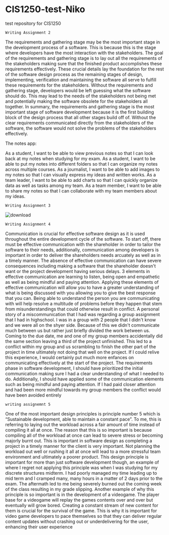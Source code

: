 # CIS1250-test-Niko
test repository for CIS1250

    Writing Assignment 2

The requirements and gathering stage may be the most important stage in the development process of a software. This is because this is the stage where developers have the most interaction with the stakeholders. The goal of the requirements and gathering stage is to lay out all the requirements of the stakeholders making sure that the finished product accomplishes these requirements effectively. These crucial details lay the foundation for the rest of the software design process as the remaining stages of design, implementing, verification and maintaining the software all serve to fulfill these requirements for the stakeholders. Without the requirements and gathering stage, developers would be left guessing what the software should do. This may lead to the needs of the stakeholders not being met and potentially making the software obsolete for the stakeholders all together. In summary, the requirements and gathering stage is the most important stage of software development because it is the first building block of the design process that all other stages build off of. Without the clear requirements communicated directly from the stakeholders of the software, the software would not solve the problems of the stakeholders effectively.

The notes app:

As a student, I want to be able to view previous notes so that I can look back at my notes when studying for my exam.
As a student, I want to be able to put my notes into different folders so that I can organize my notes across multiple courses.
As a journalist, I want to be able to add images to my notes so that I can visually express my ideas and written works.
As a team leader, I want to be able to add charts so that I can quickly organize data as well as tasks among my team.
As a team member, I want to be able to share my notes so that I can collaborate with my team members about my ideas.


    Writing Assignment 3

![download](https://github.com/user-attachments/assets/027bcc3f-ebb1-491e-8d16-1b77829f3f23)


    Writing Assignment 4

Communication is crucial for effective software design as it is used throughout the entire development cycle of the software. To start off, there must be effective communication with the shareholder in order to tailor the software to their needs, additionally, communication among developers is important in order to deliver the shareholders needs arcuately as well as in a timely manner. The absence of effective communication can have severe consequences including making a software that the shareholder doesn't want or the project development having serious delays. 3 elements in effective communication are learning to listen, being open and empathetic as well as being mindful and paying attention. Applying these elements of effective communication will allow you to have a greater understanding of what is being discussed with you allowing you to give the best response that you can. Being able to understand the person you are communicating with will help resolve a multitude of problems before they happen that stem from misunderstandings that could otherwise result in conflict. A personal story of a miscommunication that I had was regarding a group assignment that I had in highschool. I was in a group with 2 people that I didn't know and we were all on the shyer side. Because of this we didn't communicate much between us but rather just briefly divided the work between us. Coming to the due date, me and one of my group members accidentally did the same section leaving a third of the project unfinished. This led to a conflict within my group and us scrambling to finish the other part of the project in time ultimately not doing that well on the project. If I could relive this experience, I would certainly put much more enfances on communicating effectively at the start of the project. The requirements phase in software development, I should have prioritized the initial communication making sure I had a clear understanding of what I needed to do. Additionally, I should have applied some of the communication elements such as being mindful and paying attention. If I had paid closer attention and had been more mindful towards my group members the conflict would have been avoided entirely


    writing assignemnt 5

One of the most important design principles is principle number 5 which is “Sustainable development, able to maintain a constant pace”. To me, this is referring to laying out the workload across a fair amount of time instead of compiling it all at once. The reason that this is so important is because compiling all of the workload at once can lead to severe stress or becoming majorly burnt out. This is important in software design as completing a project in a timely manner for the client is very important. Not planning the workload out well or rushing it all at once will lead to a more stressful team environment and ultimately a poorer product. This design principle is important for more than just software development though, an example of where I regret not applying this principle was when I was studying for my discrete structures midterm. I had poorly managed my time leading up to mid term and I cramped many, many hours in a matter of 2 days prior to the exam. The aftermath led to me being severely burned out the coming week of the class resulting in my grade slipping. Another example of why this principle is so important is in the development of a videogame. The player base for a videogame will replay the games contents over and over but eventually will grow bored. Creating a constant stream of new content for them is crucial for the survival of the game. This is why it is important for video game developers to pace themselves so that they can deliver regular content updates without crashing out or underdelivering for the user, enhancing their user experience
